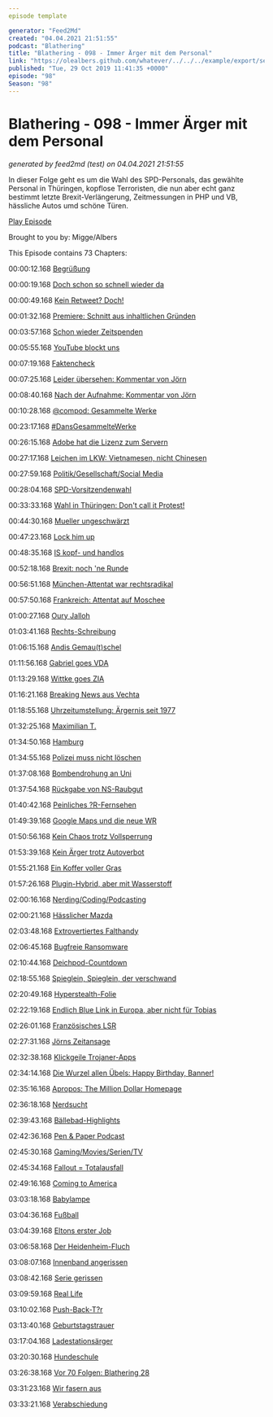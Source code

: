 ```yaml
---
episode template

generator: "Feed2Md"
created: "04.04.2021 21:51:55"
podcast: "Blathering"
title: "Blathering - 098 - Immer Ärger mit dem Personal"
link: "https://olealbers.github.com/whatever/../../../example/export/seasons/4/2019/10/Blathering - 098 - Immer Ärger mit dem Personal.md"
published: "Tue, 29 Oct 2019 11:41:35 +0000"
episode: "98"
Season: "98"
---
```


# Blathering - 098 - Immer Ärger mit dem Personal
_generated by feed2md (test) on 04.04.2021 21:51:55_

In dieser Folge geht es um die Wahl des SPD-Personals, das gewählte Personal in Thüringen, kopflose Terroristen, die nun aber echt ganz bestimmt letzte Brexit-Verlängerung, Zeitmessungen in PHP und VB, hässliche Autos umd schöne Türen.

[Play Episode](https://www.blathering.de/podlove/file/988/s/feed/c/mp3/blathering_098.mp3)

Brought to you by: Migge/Albers

This Episode contains 73 Chapters:


00:00:12.168 [Begrüßung]()

00:00:19.168 [Doch schon so schnell wieder da]()

00:00:49.168 [Kein Retweet? Doch!](https://twitter.com/tmigge/status/1189079473137815552)

00:01:32.168 [Premiere: Schnitt aus inhaltlichen Gründen](https://twitter.com/blathering_pod/status/1187271307420942342)

00:03:57.168 [Schon wieder Zeitspenden](https://twitter.com/blathering_pod/status/1187448280994799617)

00:05:55.168 [YouTube blockt uns](https://twitter.com/blathering_pod/status/1187297076763344896)

00:07:19.168 [Faktencheck]()

00:07:25.168 [Leider übersehen: Kommentar von Jörn](https://www.blathering.de/2019/10/blathering-095-ueber-pfirsiche-orangen-aepfel-und-birnen/#comment-31)

00:08:40.168 [Nach der Aufnahme: Kommentar von Jörn](https://www.blathering.de/2019/10/blathering-096-terror-ist-kein-spiel/#comment-33)

00:10:28.168 [@compod: Gesammelte Werke](https://twitter.com/search?q=(from%3Acompod)%20(%40blathering_pod)%20until%3A2019-10-29%29since%3A2019-10-23&src=typed_query&f=live)

00:23:17.168 [#DansGesammelteWerke](https://twitter.com/search?q=(from%3Aevildanwallace)%20(%40blathering_pod)%20until%3A2019-10-29%20since%3A2019-10-23&src=typed_query&f=live)

00:26:15.168 [Adobe hat die Lizenz zum Servern](https://petapixel.com/2019/10/28/adobe-granted-license-by-us-gov-to-keep-serving-customers-in-venezuela/)

00:27:17.168 [Leichen im LKW: Vietnamesen, nicht Chinesen](https://www.merkur.de/welt/england-e?ex-39-leichen-in-lkw-gefunden-wende-polizei-geht-von-anderer-identitaet-vieler-opfer-aus-zr-13154944.html)

00:27:59.168 [Politik/Gesellschaft/Social Media]()

00:28:04.168 [SPD-Vorsitzendenwahl](https://de.wikipedia.org/wiki/Wahl_zum_SPD-Vorsitz_2019)

00:33:33.168 [Wahl in Thüringen: Don't call it Protest!](https://www.tage?chau.de/inland/waehlerwanderung-thueringen-gro?-101.html)

00:44:30.168 [Mueller ungeschwärzt](https://www.tage?chau.de/ausland/usa-mueller-bericht-101.html)

00:47:23.168 [Lock him up](https://twitter.com/Independent/status/1188797727876042754)

00:48:35.168 [IS kopf- und handlos](https://www.tage?chau.de/ausland/syrien-bagdadis-101.html)

00:52:18.168 [Brexit: noch 'ne Runde](https://www.tage?chau.de/ausland/brexit-aufschub-eu-101.html)

00:56:51.168 [München-Attentat war rechtsradikal](https://www.tage?chau.de/inland/muenchen-attentat-oez-101.html)

00:57:50.168 [Frankreich: Attentat auf Moschee](https://www.dw.com/de/zwei-verletzte-nach-sch%C3%BC?en-vor-moschee-in-frankreich/a-51027316)

01:00:27.168 [Oury Jalloh](https://taz.de/Neue-Erkenntni?e-im-Fall-Oury-Jalloh/!5636402/)

01:03:41.168 [Rechts-Schreibung](https://twitter.com/RechtsgegRechts/status/1187763319672889345)

01:06:15.168 [Andis Gemau(t)schel](https://www.deutschlandfunk.de/der-tag-bayrische-maut-problembaeren.3415.de.html?dram:article_id=461864)

01:11:56.168 [Gabriel goes VDA](https://taz.de/Gabriel-soll-neuer-VDA-Praesident-werden/!5633454/)

01:13:29.168 [Wittke goes ZIA](https://www.zia-deutschland.de/pre?emeldung/ruecktritt-vom-amt-des-parlamentarischen-staat?ekretaers-oliver-wittke-wird-hauptgeschaeftsfuehrer-des/)

01:16:21.168 [Breaking News aus Vechta](https://www.spiegel.de/panorama/justiz/vechta-18-jaehriger-bricht-in-gefaengnis-ein-und-besucht-ex-freundin-a-1293208.html)

01:18:55.168 [Uhrzeitumstellung: Ärgernis seit 1977](https://de.wikipedia.org/wiki/Zeitzone#Entstehung_der_Zonenzeiten)

01:32:25.168 [Maximilian T.](https://taz.de/taz-Recherche-zu-rechtem-Netzwerk/!5634114/)

01:34:50.168 [Hamburg]()

01:34:55.168 [Polizei muss nicht löschen](https://taz.de/G20-Ermittler-duerfen-weiter-scannen/!5633111/)

01:37:08.168 [Bombendrohung an Uni](https://www.hamburg1.de/nachrichten/42618/Bombendrohung_fuer_Uni_Hamburg.html)

01:37:54.168 [Rückgabe von NS-Raubgut](https://taz.de/Rueckgabe-von-NS-Raubgut/!5633297/)

01:40:42.168 [Peinliches ?R-Fernsehen](https://www.deutschlandfunk.de/katarina-witt-ueber-ostdeutsche-geschichte-wir-werden.2849.de.html?drn:news_id=1063371)

01:49:39.168 [Google Maps und die neue WR](https://www.google.com/maps/place/Wilhelmsburger+Reich?tra%C3%9Fe)

01:50:56.168 [Kein Chaos trotz Vollsperrung](https://www.ndr.de/nachrichten/hamburg/A7-voll-gesperrt-Verkehrschaos-bleibt-aus,asieben356.html)

01:53:39.168 [Kein Ärger trotz Autoverbot](https://www.zeit.de/hamburg/2019-10/hamburg-rathausquartier-autofrei-fu?gaengerzone-bilanz-autofahrer)

01:55:21.168 [Ein Koffer voller Gras](https://twitter.com/tmigge/status/1187594668307079168)

01:57:26.168 [Plugin-Hybrid, aber mit Wasserstoff](https://blog.mercedes-benz-pa?ion.com/2019/10/weltweit-erster-funkstreifenwagen-mit-brennstoffzelle-rollt-in-hamburg/)

02:00:16.168 [Nerding/Coding/Podcasting]()

02:00:21.168 [Hässlicher Mazda](https://twitter.com/stammtischphilo/status/1187383009315622912)

02:03:48.168 [Extrovertiertes Falthandy](https://www.zdnet.de/88371779/galaxy-fold-konkurrent-huawei-mate-x-startet-am-15-november-in-china/)

02:06:45.168 [Bugfreie Ransomware](https://www.zdnet.de/88371813/medusalocker-neue-ransomware-variante-verbreitet-sich-seit-ende-september/)

02:10:44.168 [Deichpod-Countdown](http://nocarrier.de/time/202007241000zum+Deichpod.png)

02:18:55.168 [Spieglein, Spieglein, der verschwand](https://blog.mercedes-benz-pa?ion.com/2018/09/mercedes-benz-trucks-ersetzt-die-actros-spiegel-digital/)

02:20:49.168 [Hyperstealth-Folie](https://www.golem.de/news/quantum-stealth-folie-macht-objekte-und-personen-unsichtbar-1910-144610.html)

02:22:19.168 [Endlich Blue Link in Europa, aber nicht für Tobias](https://www.hyundai.news/de/modell-news/hyundai-blue-link-telematiksystem-fuer-mehr-komfort-und-sicherheit/)

02:26:01.168 [Französisches LSR](https://www.golem.de/news/leistung?chutzrecht-franzoesische-medien-beschweren-sich-ueber-google-1910-144620.html)

02:27:31.168 [Jörns Zeitansage](https://github.com/schaarsomat/Podlove-Templates/blob/master/JSFP-Player.twig)

02:32:38.168 [Klickgeile Trojaner-Apps](https://www.zdnet.de/88371837/17-apps-in-apples-app-store-mit-trojaner-verseucht/)

02:34:14.168 [Die Wurzel allen Übels: Happy Birthday, Banner!](https://theblog.adobe.com/25th-anniversary-digital-advertising-past-present-future/)

02:35:16.168 [Apropos: The Million Dollar Homepage](http://www.milliondollarhomepage.com/)

02:36:18.168 [Nerdsucht](https://twitter.com/stammtischphilo/status/1188472454831857664)

02:39:43.168 [Bällebad-Highlights](https://twitter.com/stammtischphilo/status/1188786225479651328)

02:42:36.168 [Pen & Paper Podcast](https://rocketbeans.tv/mediathek/podcast/136/Pen--Paper)

02:45:30.168 [Gaming/Movies/Serien/TV]()

02:45:34.168 [Fallout = Totalausfall](https://twitter.com/stammtischphilo/status/1187759679851712512)

02:49:16.168 [Coming to America](https://en.wikipedia.org/wiki/Coming_to_America)

03:03:18.168 [Babylampe](https://twitter.com/stammtischphilo/status/1188094605763461120)

03:04:36.168 [Fußball]()

03:04:39.168 [Eltons erster Job](https://twitter.com/tmigge/status/1187618241734238208)

03:06:58.168 [Der Heidenheim-Fluch](https://www.fcstpauli.com/news/die-kiezkicker-verlieren-auch-im-sechsten-anlauf-in-heidenheim-1920/)

03:08:07.168 [Innenband angerissen](https://twitter.com/fcstpauli/status/1188844683289608192)

03:08:42.168 [Serie gerissen](https://www.instagram.com/p/B4KGH5XImne/)

03:09:59.168 [Real Life]()

03:10:02.168 [Push-Back-T?r](https://twitter.com/stammtischphilo/status/1188090199546433540)

03:13:40.168 [Geburtstagstrauer](https://twitter.com/tmigge/status/1188159842881622016)

03:17:04.168 [Ladestationsärger](https://twitter.com/tmigge/status/1187681555357097984)

03:20:30.168 [Hundeschule](https://www.le-waldi-hundeschule.de/)

03:26:38.168 [Vor 70 Folgen: Blathering 28](https://www.blathering.de/2017/06/blathering-028-vegane-schweinereien-ueber-hupen-peni?e-und-trolle/)

03:31:23.168 [Wir fasern aus]()

03:33:21.168 [Verabschiedung]()


